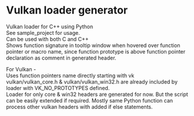 # Vulkan loader generator
Vulkan loader for C++ using Python  
See sample_project for usage.  
Can be used with both C and C++  
Shows function signature in tooltip window when hovered over function pointer or macro name, since function prototype is above function pointer declaration as comment in generated header.  
    
For Vulkan -  
Uses function pointers name directly starting with vk  
vulkan/vulkan_core.h & vulkan/vulkan_win32.h are already included by loader with VK_NO_PROTOTYPES defined.  
Loader for only core & win32 headers are generated for now. But the script can be easily extended if required. Mostly same Python function can process other vulkan headers with added if else statements.  